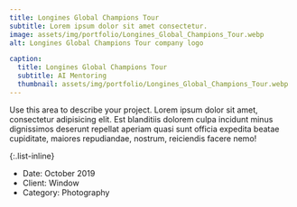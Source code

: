 ```yaml
---
title: Longines Global Champions Tour
subtitle: Lorem ipsum dolor sit amet consectetur.
image: assets/img/portfolio/Longines_Global_Champions_Tour.webp
alt: Longines Global Champions Tour company logo

caption:
  title: Longines Global Champions Tour
  subtitle: AI Mentoring
  thumbnail: assets/img/portfolio/Longines_Global_Champions_Tour.webp
---
```

Use this area to describe your project. Lorem ipsum dolor sit amet, consectetur adipisicing elit. Est blanditiis dolorem culpa incidunt minus dignissimos deserunt repellat aperiam quasi sunt officia expedita beatae cupiditate, maiores repudiandae, nostrum, reiciendis facere nemo!

{:.list-inline}
- Date: October 2019
- Client: Window
- Category: Photography

